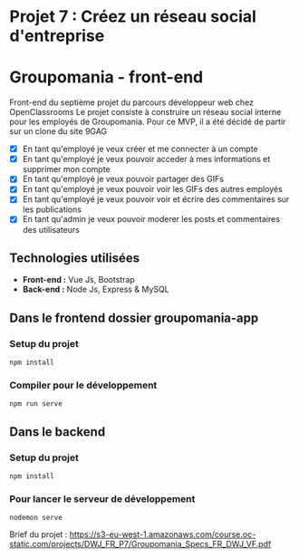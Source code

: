 # Projet 7 : Créez un réseau social d'entreprise


# Groupomania - front-end

Front-end du septième projet du parcours développeur web chez OpenClassrooms
Le projet consiste à construire un réseau social interne pour les employés de Groupomania.
Pour ce MVP, il a été décidé de partir sur un clone du site 9GAG

- [x] En tant qu'employé je veux créer et me connecter à un compte
- [x] En tant qu'employé je veux pouvoir acceder à mes informations et supprimer mon compte 
- [x] En tant qu'employé je veux pouvoir partager des GIFs
- [x] En tant qu'employé je veux pouvoir voir les GIFs des autres employés
- [x] En tant qu'employé je veux pouvoir voir et écrire des commentaires sur les publications
- [x] En tant qu'admin je veux pouvoir moderer les posts et commentaires des utilisateurs 

## Technologies utilisées

- **Front-end :** Vue Js, Bootstrap 
- **Back-end :** Node Js, Express & MySQL

## Dans le **frontend dossier groupomania-app**

### Setup du projet
```
npm install
```

### Compiler pour le développement
```
npm run serve
```


## Dans le **backend**

### Setup du projet
```
npm install
```

### Pour lancer le serveur de développement
```
nodemon serve
```


Brief du projet : <https://s3-eu-west-1.amazonaws.com/course.oc-static.com/projects/DWJ_FR_P7/Groupomania_Specs_FR_DWJ_VF.pdf>
